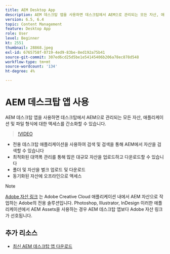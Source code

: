 ```yaml
---
title: AEM Desktop App
description: AEM 데스크탑 앱을 사용하면 데스크탑에서 AEM으로 관리되는 모든 자산, 애플리케이션 및 파일 형식에 대한 액세스를 간소화할 수 있습니다.
version: 6.5, 6.4
topic: Content Management
feature: Desktop App
role: User
level: Beginner
kt: 2551
thumbnail: 28868.jpeg
exl-id: 6765758f-0719-4ed9-83be-8ed192a75b41
source-git-commit: 307ed6cd25d5be1e54145406b206a78ec878d548
workflow-type: tm+mt
source-wordcount: '134'
ht-degree: 4%

---
```


# AEM 데스크탑 앱 사용

AEM 데스크탑 앱을 사용하면 데스크탑에서 AEM으로 관리되는 모든 자산, 애플리케이션 및 파일 형식에 대한 액세스를 간소화할 수 있습니다.

>[!VIDEO](https://video.tv.adobe.com/v/28868/?quality=12&learn=on)

+ 전용 데스크탑 애플리케이션을 사용하여 검색 및 검색을 통해 AEM에서 자산을 검색할 수 있습니다
+ 최적화된 대역폭 관리를 통해 많은 대규모 자산을 업로드하고 다운로드할 수 있습니다
+ 폴더 및 자산을 벌크 업로드 및 다운로드
+ 동기화된 자산에 오프라인으로 액세스

>[!NOTE]
>
> [Adobe 자산 링크](./adobe-asset-link.md) 는 Adobe Creative Cloud 애플리케이션 내에서 AEM 자산으로 작업하는 Adobe의 전용 솔루션입니다. Photoshop, Illustrator, InDesign 이러한 애플리케이션에서 AEM Assets을 사용하는 경우 AEM 데스크탑 앱보다 Adobe 자산 링크가 선호됩니다.

## 추가 리소스

+ [최신 AEM 데스크탑 앱 다운로드](https://experienceleague.adobe.com/docs/experience-manager-desktop-app/using/release-notes.html)
